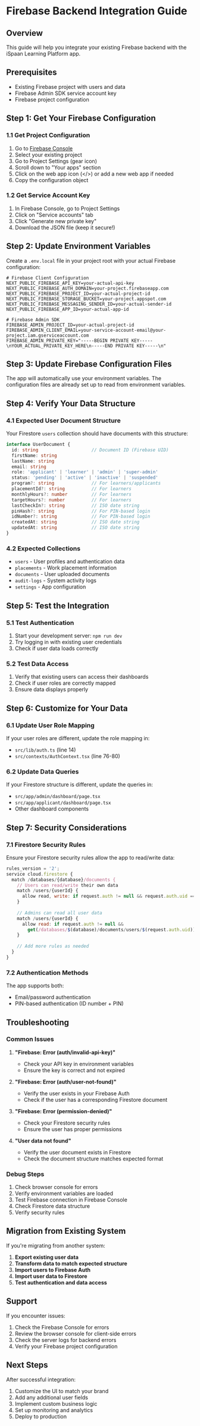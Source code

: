 # Firebase Backend Integration Guide

## Overview
This guide will help you integrate your existing Firebase backend with the iSpaan Learning Platform app.

## Prerequisites
- Existing Firebase project with users and data
- Firebase Admin SDK service account key
- Firebase project configuration

## Step 1: Get Your Firebase Configuration

### 1.1 Get Project Configuration
1. Go to [Firebase Console](https://console.firebase.google.com/)
2. Select your existing project
3. Go to Project Settings (gear icon)
4. Scroll down to "Your apps" section
5. Click on the web app icon (</>) or add a new web app if needed
6. Copy the configuration object

### 1.2 Get Service Account Key
1. In Firebase Console, go to Project Settings
2. Click on "Service accounts" tab
3. Click "Generate new private key"
4. Download the JSON file (keep it secure!)

## Step 2: Update Environment Variables

Create a `.env.local` file in your project root with your actual Firebase configuration:

```env
# Firebase Client Configuration
NEXT_PUBLIC_FIREBASE_API_KEY=your-actual-api-key
NEXT_PUBLIC_FIREBASE_AUTH_DOMAIN=your-project.firebaseapp.com
NEXT_PUBLIC_FIREBASE_PROJECT_ID=your-actual-project-id
NEXT_PUBLIC_FIREBASE_STORAGE_BUCKET=your-project.appspot.com
NEXT_PUBLIC_FIREBASE_MESSAGING_SENDER_ID=your-actual-sender-id
NEXT_PUBLIC_FIREBASE_APP_ID=your-actual-app-id

# Firebase Admin SDK
FIREBASE_ADMIN_PROJECT_ID=your-actual-project-id
FIREBASE_ADMIN_CLIENT_EMAIL=your-service-account-email@your-project.iam.gserviceaccount.com
FIREBASE_ADMIN_PRIVATE_KEY="-----BEGIN PRIVATE KEY-----\nYOUR_ACTUAL_PRIVATE_KEY_HERE\n-----END PRIVATE KEY-----\n"
```

## Step 3: Update Firebase Configuration Files

The app will automatically use your environment variables. The configuration files are already set up to read from environment variables.

## Step 4: Verify Your Data Structure

### 4.1 Expected User Document Structure
Your Firestore `users` collection should have documents with this structure:

```typescript
interface UserDocument {
  id: string                    // Document ID (Firebase UID)
  firstName: string
  lastName: string
  email: string
  role: 'applicant' | 'learner' | 'admin' | 'super-admin'
  status: 'pending' | 'active' | 'inactive' | 'suspended'
  program?: string              // For learners/applicants
  placementId?: string          // For learners
  monthlyHours?: number         // For learners
  targetHours?: number          // For learners
  lastCheckIn?: string          // ISO date string
  pinHash?: string              // For PIN-based login
  idNumber?: string             // For PIN-based login
  createdAt: string             // ISO date string
  updatedAt: string             // ISO date string
}
```

### 4.2 Expected Collections
- `users` - User profiles and authentication data
- `placements` - Work placement information
- `documents` - User uploaded documents
- `audit-logs` - System activity logs
- `settings` - App configuration

## Step 5: Test the Integration

### 5.1 Test Authentication
1. Start your development server: `npm run dev`
2. Try logging in with existing user credentials
3. Check if user data loads correctly

### 5.2 Test Data Access
1. Verify that existing users can access their dashboards
2. Check if user roles are correctly mapped
3. Ensure data displays properly

## Step 6: Customize for Your Data

### 6.1 Update User Role Mapping
If your user roles are different, update the role mapping in:
- `src/lib/auth.ts` (line 14)
- `src/contexts/AuthContext.tsx` (line 76-80)

### 6.2 Update Data Queries
If your Firestore structure is different, update the queries in:
- `src/app/admin/dashboard/page.tsx`
- `src/app/applicant/dashboard/page.tsx`
- Other dashboard components

## Step 7: Security Considerations

### 7.1 Firestore Security Rules
Ensure your Firestore security rules allow the app to read/write data:

```javascript
rules_version = '2';
service cloud.firestore {
  match /databases/{database}/documents {
    // Users can read/write their own data
    match /users/{userId} {
      allow read, write: if request.auth != null && request.auth.uid == userId;
    }
    
    // Admins can read all user data
    match /users/{userId} {
      allow read: if request.auth != null && 
        get(/databases/$(database)/documents/users/$(request.auth.uid)).data.role in ['admin', 'super-admin'];
    }
    
    // Add more rules as needed
  }
}
```

### 7.2 Authentication Methods
The app supports both:
- Email/password authentication
- PIN-based authentication (ID number + PIN)

## Troubleshooting

### Common Issues

1. **"Firebase: Error (auth/invalid-api-key)"**
   - Check your API key in environment variables
   - Ensure the key is correct and not expired

2. **"Firebase: Error (auth/user-not-found)"**
   - Verify the user exists in your Firebase Auth
   - Check if the user has a corresponding Firestore document

3. **"Firebase: Error (permission-denied)"**
   - Check your Firestore security rules
   - Ensure the user has proper permissions

4. **"User data not found"**
   - Verify the user document exists in Firestore
   - Check the document structure matches expected format

### Debug Steps

1. Check browser console for errors
2. Verify environment variables are loaded
3. Test Firebase connection in Firebase Console
4. Check Firestore data structure
5. Verify security rules

## Migration from Existing System

If you're migrating from another system:

1. **Export existing user data**
2. **Transform data to match expected structure**
3. **Import users to Firebase Auth**
4. **Import user data to Firestore**
5. **Test authentication and data access**

## Support

If you encounter issues:
1. Check the Firebase Console for errors
2. Review the browser console for client-side errors
3. Check the server logs for backend errors
4. Verify your Firebase project configuration

## Next Steps

After successful integration:
1. Customize the UI to match your brand
2. Add any additional user fields
3. Implement custom business logic
4. Set up monitoring and analytics
5. Deploy to production






